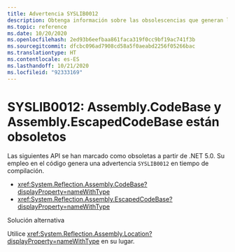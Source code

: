 ```yaml
---
title: Advertencia SYSLIB0012
description: Obtenga información sobre las obsolescencias que generan la advertencia en tiempo de compilación SYSLIB0012.
ms.topic: reference
ms.date: 10/20/2020
ms.openlocfilehash: 2ed93b6eefbaa861faca319f0cc9bf19ac741f3b
ms.sourcegitcommit: dfcbc096ad7908cd58a5f0aeabd2256f05266bac
ms.translationtype: HT
ms.contentlocale: es-ES
ms.lasthandoff: 10/21/2020
ms.locfileid: "92333169"
---
```

# <a name="syslib0012-assemblycodebase-and-assemblyescapedcodebase-are-obsolete"></a>SYSLIB0012: Assembly.CodeBase y Assembly.EscapedCodeBase están obsoletos

Las siguientes API se han marcado como obsoletas a partir de .NET 5.0. Su empleo en el código genera una advertencia `SYSLIB0012` en tiempo de compilación.

- <xref:System.Reflection.Assembly.CodeBase?displayProperty=nameWithType>
- <xref:System.Reflection.Assembly.EscapedCodeBase?displayProperty=nameWithType>

Solución alternativa

Utilice <xref:System.Reflection.Assembly.Location?displayProperty=nameWithType> en su lugar.
